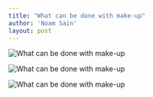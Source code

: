 ```yaml
---
title: "What can be done with make-up"
author: 'Noam Sain'
layout: post
---
```


![What can be done with make-up](https://4.bp.blogspot.com/_8aN4krk1nsk/SyD6kTE0pqI/AAAAAAAAASo/jBNT3DBOV5Q/s1600/Mail+Attachment-2.jpeg "What can be done with make-up")

![What can be done with make-up](https://1.bp.blogspot.com/_8aN4krk1nsk/SyD6kNEicgI/AAAAAAAAASg/AipVQjJQrdU/s1600/Mail+Attachment-1.jpeg "What can be done with make-up")

![What can be done with make-up](https://3.bp.blogspot.com/_8aN4krk1nsk/SyD6k4CpH7I/AAAAAAAAASw/DfeW2bsK18g/s1600/Mail+Attachment.jpeg "What can be done with make-up")
